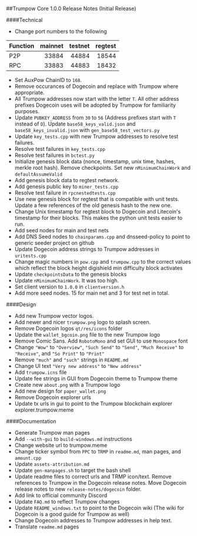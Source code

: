 ##Trumpow Core 1.0.0 Release Notes (Initial Release)

####Technical

* Change port numbers to the following

| Function | mainnet | testnet | regtest |
| :------- | ------: | ------: | ------: |
| P2P      |   33884 |   44884 |   18544 |
| RPC      |   33883 |   44883 |   18432 |

* Set AuxPow ChainID to `168`.
* Remove occurances of Dogecoin and replace with Trumpow where appropriate.
* All Trumpow addresses now start with the letter `T`. All other address prefixes Dogecoin uses will be adopted by Trumpow for familiarity purposes.
* Update `PUBKEY_ADDRESS` from `30` to `56` (Address prefixes start with `T` instead of `D`). Update `base58_keys_valid.json` and `base58_keys_invalid.json` with `gen_base58_test_vectors.py`
* Update `key_tests.cpp` with new Trumpow addresses to resolve test failures.
* Resolve test failures in `key_tests.cpp`
* Resolve test failures in `bctest.py`
* Initialize genesis block data (nonce, timestamp, unix time, hashes, merkle root hash). Remove checkpoints. Set new `nMinimumChainWork` and `defaultAssumeValid`
* Add genesis block data to regtest network.
* Add genesis public key to `miner_tests.cpp`
* Resolve test failure in `rpcnestedtests.cpp`
* Use new genesis block for regtest that is compatible with unit tests. Update a few references of the old genesis hash to the new one. 
* Change Unix timestamp for regtest block to Dogecoin and Litecoin's timestamp for their blocks. This makes the python unit tests easier to run.
* Add seed nodes for main and test nets
* Add DNS Seed nodes to `chainparams.cpp` and dnsseed-policy to point to generic seeder project on github
* Update Dogecoin address strings to Trumpow addresses in `uritests.cpp`
* Change magic numbers in `pow.cpp` and `trumpow.cpp` to the correct values which reflect the block height digishield min difficulty block activates
* Update `checkpointsData` to the genesis blocks
* Update `nMinimumChainWork`. It was too high. 
* Set client version to `1.0.0` in `clientversion.h`
* Add more seed nodes. 15 for main net and 3 for test net in total.

####Design

* Add new Trumpow vector logos.
* Add newer and nicer `trumpow.png` logo to splash screen.
* Remove Dogecoin logos `qt/res/icons` folder
* Update the `wallet_bgcoin.png` file to the new Trumpow logo
* Remove Comic Sans. Add `RobotoMono` and set GUI to use `Monospace` font
* Change `"Wow"` to `"Overview"`, `"Such Send"` to `"Send"`, `"Much Receive"` to `"Receive"`, and `"So Print"` to `"Print"`
* Remove `"much"` and `"such"` strings in `README.md`
* Change UI text `"Very new address"` to `"New address"`
* Add `trumpow.icns` file
* Update fee strings in GUI from Dogecoin theme to Trumpow theme
* Create new `about.png` with a Trumpow logo
* Add new design for `paper_wallet.png`
* Remove Dogecoin explorer urls
* Update tx urls in gui to point to the Trumpow blockchain explorer explorer.trumpow.meme

####Documentation

* Generate Trumpow man pages
* Add `--with-gui` to `build-windows.md` instructions
* Change website url to trumpow.meme
* Change ticker symbol from `PPC` to `TRMP` in `readme.md`, man pages, and `amount.cpp`
* Update `assets-attribution.md`
* Update `gen-manpages.sh` to target the bash shell
* Update readme files to correct urls and TRMP icon/text. Remove references to Trumpow in the Dogecoin release notes. Move Dogecoin release notes to new `release-notes/dogecoin` folder.
* Add link to official community Discord
* Update `FAQ.md` to reflect Trumpow changes
* Update `README_windows.txt` to point to the Dogecoin wiki (The wiki for Dogecoin is a good guide for Trumpow as well)
* Change Dogecoin addresses to Trumpow addresses in help text.
* Translate `readme.md` pages